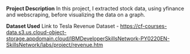**Project Description**
In this project, I extracted stock data, using yfinance and webscraping, before visualizing the data on a graph. 

**Dataset Used**
Link to Tesla Revenue Dataset - https://cf-courses-data.s3.us.cloud-object-storage.appdomain.cloud/IBMDeveloperSkillsNetwork-PY0220EN-SkillsNetwork/labs/project/revenue.htm
